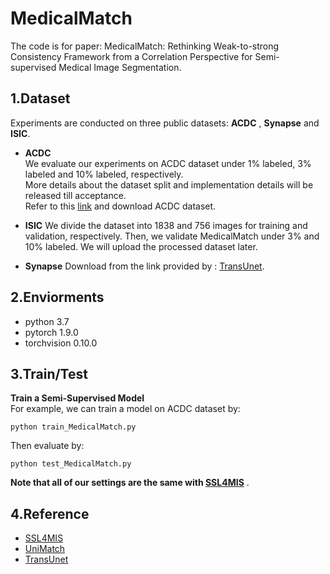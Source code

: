 # MedicalMatch  

The code is for paper: MedicalMatch: Rethinking Weak-to-strong Consistency Framework from a Correlation Perspective for Semi-supervised Medical Image Segmentation.
## 1.Dataset
Experiments are conducted on three public datasets: **ACDC** , **Synapse** and **ISIC**.
- **ACDC**  
We evaluate our experiments on ACDC dataset under 1\% labeled, 3\% labeled and 10\% labeled, respectively.  
More details about the dataset split and implementation details will be released till acceptance.    
Refer to this [link](https://github.com/LiheYoung/UniMatch/tree/main/more-scenarios/medical) and download ACDC dataset.

- **ISIC**
We divide the dataset into 1838 and 756 images for training and validation, respectively. Then, we validate MedicalMatch under 3\% and 10\% labeled.
We will upload the processed dataset later.  


- **Synapse**
Download from the link provided by : [TransUnet](https://github.com/Beckschen/TransUNet).

## 2.Enviorments
- python 3.7
- pytorch 1.9.0
- torchvision 0.10.0

## 3.Train/Test  
**Train a Semi-Supervised Model**   
For example, we can train a model on ACDC dataset by:
```
python train_MedicalMatch.py
```
Then evaluate by:  

```
python test_MedicalMatch.py
```
  
**Note that all of our settings are the same with [SSL4MIS](https://github.com/HiLab-git/SSL4MIS)**  .

## 4.Reference
- [SSL4MIS](https://github.com/HiLab-git/SSL4MIS)
- [UniMatch](https://github.com/LiheYoung/UniMatch/tree/main/more-scenarios/medical)
- [TransUnet](https://github.com/Beckschen/TransUNet)
